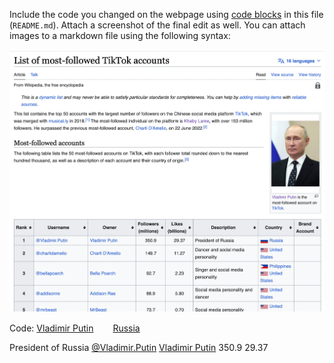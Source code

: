 Include the code you changed on the webpage using [code blocks](https://docs.github.com/en/get-started/writing-on-github/working-with-advanced-formatting/creating-and-highlighting-code-blocks) in this file (`README.md`). Attach a screenshot of the final edit as well. You can attach images to a markdown file using the following syntax:

![image-title](VladimirPutin.png)


Code:
<a href="/wiki/Vladimir Putin" title="Vladimir Putin">Vladimir Putin</a>
<span class="flagicon">
  <img alt="" src="//upload.wikimedia.org/wikipedia/en/thumb/f/f3/Flag_of_Russia.svg/23px-Flag_of_Russia.svg.png" decoding="async" width="23" height="15" class="thumbborder" srcset="//upload.wikimedia.org/wikipedia/en/thumb/f/f3/Flag_of_Russia.svg/35px-Flag_of_Russia.svg.png 1.5x, //upload.wikimedia.org/wikipedia/en/thumb/f/f3/Flag_of_Russia.svg/45px-Flag_of_Russia.svg.png 2x" data-file-width="900" data-file-height="600">
</span>
<a href="/wiki/Russia" title="Russia">Russia</a>
<td>President of Russia</td>
<a rel="nofollow" class="external text" href="https://www.tiktok.com/@khaby.lame">@Vladimir.Putin</a>
<a href="/wiki/Vladimir_Putin" title="Vladimir-Putin">Vladimir Putin</a>
<td style="text-align: center;">350.9</td>
<td style="text-align: center;">29.37</td>